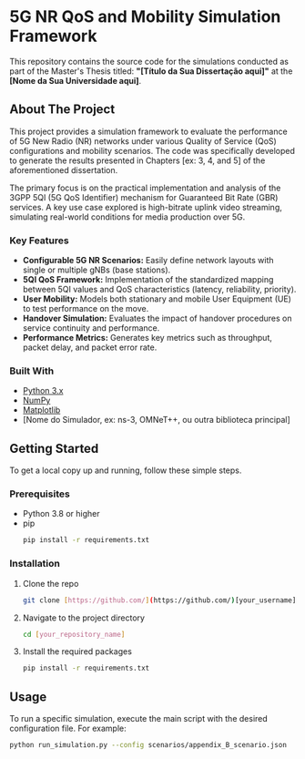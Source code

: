 # 5G NR QoS and Mobility Simulation Framework

This repository contains the source code for the simulations conducted as part of the Master's Thesis titled: **"[Título da Sua Dissertação aqui]"** at the **[Nome da Sua Universidade aqui]**.

## About The Project

This project provides a simulation framework to evaluate the performance of 5G New Radio (NR) networks under various Quality of Service (QoS) configurations and mobility scenarios. The code was specifically developed to generate the results presented in Chapters [ex: 3, 4, and 5] of the aforementioned dissertation.

The primary focus is on the practical implementation and analysis of the 3GPP 5QI (5G QoS Identifier) mechanism for Guaranteed Bit Rate (GBR) services. A key use case explored is high-bitrate uplink video streaming, simulating real-world conditions for media production over 5G.

### Key Features

* **Configurable 5G NR Scenarios:** Easily define network layouts with single or multiple gNBs (base stations).
* **5QI QoS Framework:** Implementation of the standardized mapping between 5QI values and QoS characteristics (latency, reliability, priority).
* **User Mobility:** Models both stationary and mobile User Equipment (UE) to test performance on the move.
* **Handover Simulation:** Evaluates the impact of handover procedures on service continuity and performance.
* **Performance Metrics:** Generates key metrics such as throughput, packet delay, and packet error rate.

### Built With

* [Python 3.x](https://www.python.org/)
* [NumPy](https://numpy.org/)
* [Matplotlib](https://matplotlib.org/)
* [Nome do Simulador, ex: ns-3, OMNeT++, ou outra biblioteca principal]

## Getting Started

To get a local copy up and running, follow these simple steps.

### Prerequisites

* Python 3.8 or higher
* pip
    ```sh
    pip install -r requirements.txt
    ```

### Installation

1.  Clone the repo
    ```sh
    git clone [https://github.com/](https://github.com/)[your_username]/[your_repository_name].git
    ```
2.  Navigate to the project directory
    ```sh
    cd [your_repository_name]
    ```
3.  Install the required packages
    ```sh
    pip install -r requirements.txt
    ```

## Usage

To run a specific simulation, execute the main script with the desired configuration file. For example:

```sh
python run_simulation.py --config scenarios/appendix_B_scenario.json
